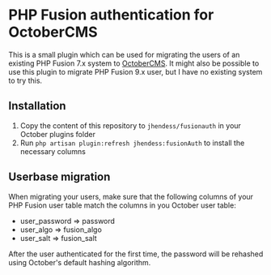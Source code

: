 # PHP Fusion authentication for OctoberCMS

This is a small plugin which can be used for migrating the users of an existing PHP Fusion 7.x system to
[OctoberCMS](https://octobercms.com). It might also be possible to use this plugin to migrate PHP Fusion 9.x user, but
I have no existing system to try this.

## Installation

1. Copy the content of this repository to `jhendess/fusionauth` in your October plugins folder
2. Run `php artisan plugin:refresh jhendess:fusionAuth` to install the necessary columns

## Userbase migration

When migrating your users, make sure that the following columns of your PHP Fusion user table match the columns in you October user table:
 
 - user_password => password
 - user_algo => fusion_algo
 - user_salt => fusion_salt
 
After the user authenticated for the first time, the password will be rehashed using October's default hashing algorithm.